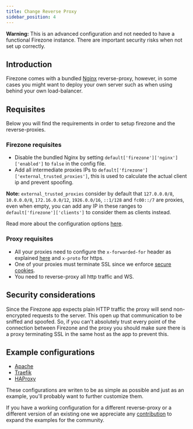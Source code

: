 ```yaml
---
title: Change Reverse Proxy
sidebar_position: 4
---
```


**Warning:** This is an advanced configuration and not needed to have a
functional Firezone instance. There are important security risks when not set up
correctly.

## Introduction

Firezone comes with a bundled [Nginx](https://www.nginx.com/) reverse-proxy,
however, in some cases you might want to deploy your own server such as when
using behind your own load-balancer.

## Requisites

Below you will find the requirements in order to setup firezone and the
reverse-proxies.

### Firezone requisites

* Disable the bundled Nginx by setting `default['firezone']['nginx']['enabled']`
  to `false` in the config file.
* Add all intermediate proxies IPs to `default['firezone']['external_trusted_proxies']`,
  this is used to calculate the actual client ip and prevent spoofing.

**Note:** `external_trusted_proxies` consider by default that `127.0.0.0/8`,
`10.0.0.0/8`, `172.16.0.0/12`, `1926.0.0/16`, `::1/128` and `fc00::/7` are
 proxies, even when empty, you can add any IP in these ranges to
`default['firezone']['clients']` to consider them as clients instead.

Read more about the configuration options
[here](../../../reference/configuration-file.md).

### Proxy requisites

* All your proxies need to configure the `x-forwarded-for` header as explained
  [here](https://developer.mozilla.org/en-US/docs/Web/HTTP/Headers/X-Forwarded-For)
  and `x-proto` for https.
* One of your proxies must terminate SSL since we enforce [secure
  cookies](https://developer.mozilla.org/en-US/docs/Web/HTTP/Cookies#restrict_access_to_cookies).
* You need to reverse-proxy all http traffic and WS.

## Security considerations

Since the Firezone app expects plain HTTP traffic the proxy will send
non-encrypted requests to the server. This open up that communication to be
sniffed and spoofed. So, if you can't absolutely trust every point of the
connection between Firezone and the proxy you should make sure there is a proxy
terminating SSL in the same host as the app to prevent this.

## Example configurations

* [Apache](../reverse-proxies/apache.md)
* [Traefik](../reverse-proxies/traefik.md)
* [HAProxy](../reverse-proxies/haproxy.md)

These configurations are writen to be as simple as possible and just as an
example, you'll probably want to further customize them.

If you have a working configuration for a different reverse-proxy or a different
version of an existing one we appreciate any
[contribution](https://github.com/firezone/firezone) to expand the examples for
the community.
